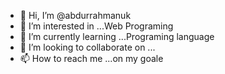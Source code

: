 - 👋 Hi, I’m @abdurrahmanuk
- 👀 I’m interested in ...Web Programing
- 🌱 I’m currently learning ...Programing language
- 💞️ I’m looking to collaborate on ...
- 📫 How to reach me ...on my goale

<!---
abdurrahmanuk/abdurrahmanuk is a ✨ special ✨ repository because its `README.md` (this file) appears on your GitHub profile.
You can click the Preview link to take a look at your changes.
--->
